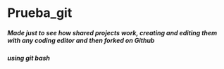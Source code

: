 # Prueba_git
##### Made just to see how shared projects work, creating and editing them with any coding editor and then forked on Github
##### using git bash
